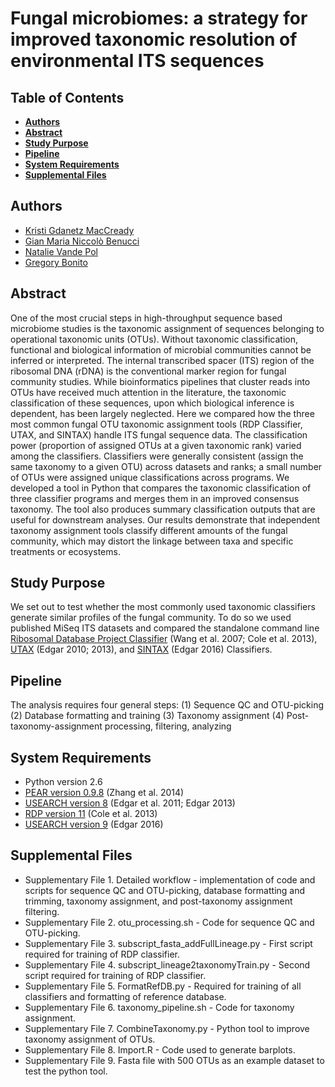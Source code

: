 # Fungal microbiomes: a strategy for improved taxonomic resolution of environmental ITS sequences 

Table of Contents
--------
* [**Authors**](#authors)
* [**Abstract**](#abstract)
* [**Study Purpose**](#study-purpose)
* [**Pipeline**](#pipeline)
* [**System Requirements**](#sys-req)
* [**Supplemental Files**](#sys-req)


<a name="authors"></a>
Authors
--------
* [Kristi Gdanetz MacCready](https://github.com/gdanetzk)
* [Gian Maria Niccolò Benucci](https://github.com/Gian77)
* [Natalie Vande Pol](https://github.com/natalie-vandepol)
* [Gregory Bonito](https://www.researchgate.net/profile/Gregory_Bonito)


<a name="abstract"></a>
Abstract
--------
One of the most crucial steps in high-throughput sequence based microbiome studies is the taxonomic assignment of sequences belonging to operational taxonomic units (OTUs). Without taxonomic classification, functional and biological information of microbial communities cannot be inferred or interpreted. The internal transcribed spacer (ITS) region of the ribosomal DNA (rDNA) is the conventional marker region for fungal community studies. While bioinformatics pipelines that cluster reads into OTUs have received much attention in the literature, the taxonomic classification of these sequences, upon which biological inference is dependent, has been largely neglected. Here we compared how the three most common fungal OTU taxonomic assignment tools (RDP Classifier, UTAX, and SINTAX) handle ITS fungal sequence data. The classification power (proportion of assigned OTUs at a given taxonomic rank) varied among the classifiers. Classifiers were generally consistent (assign the same taxonomy to a given OTU) across datasets and ranks; a small number of OTUs were assigned unique classifications across programs. We developed a tool in Python that compares the taxonomic classification of three classifier programs and merges them in an improved consensus taxonomy. The tool also produces summary classification outputs that are useful for downstream analyses. Our results demonstrate that independent taxonomy assignment tools classify different amounts of the fungal community, which may distort the linkage between taxa and specific treatments or ecosystems.

<a name="study-purpose"></a>
Study Purpose
--------
We set out to test whether the most commonly used taxonomic classifiers generate similar profiles of the fungal community. To do so we used published MiSeq ITS datasets and compared the standalone command line [Ribosomal Database Project Classifier](http://rdp.cme.msu.edu/) (Wang et al. 2007; Cole et al. 2013),  [UTAX](http://www.drive5.com/usearch/manual/utax_algo.html) (Edgar 2010; 2013), and [SINTAX](http://biorxiv.org/content/early/2016/09/09/074161) (Edgar 2016) Classifiers.

<a name="pipeline"></a>
Pipeline
--------
The analysis requires four general steps: 
(1) Sequence QC and OTU-picking 
(2) Database formatting and training
(3) Taxonomy assignment
(4) Post-taxonomy-assignment processing, filtering, analyzing

<a name="sys-req"></a>
System Requirements
--------
* Python version 2.6
* [PEAR version 0.9.8](http://sco.h-its.org/exelixis/web/software/pear/) (Zhang et al. 2014)
* [USEARCH version 8](http://drive5.com/usearch/manual8.1/) (Edgar et al. 2011; Edgar 2013)
* [RDP version 11](https://github.com/rdpstaff/classifier) (Cole et al. 2013)
* [USEARCH version 9](http://drive5.com/usearch/manual/whatsnewv9.html) (Edgar 2016)

<a name="sys-req"></a>
Supplemental Files
--------
* Supplementary File 1. Detailed workflow - implementation of code and scripts for sequence QC and OTU-picking, database formatting and trimming, taxonomy assignment, and post-taxonomy assignment filtering.
* Supplementary File 2. otu_processing.sh - Code for sequence QC and OTU-picking.
* Supplementary File 3. subscript_fasta_addFullLineage.py - First script required for training of RDP classifier.
* Supplementary File 4. subscript_lineage2taxonomyTrain.py - Second script required for training of RDP classifier.
* Supplementary File 5. FormatRefDB.py - Required for training of all classifiers and formatting of reference database.
* Supplementary File 6. taxonomy_pipeline.sh - Code for taxonomy assignment.
* Supplementary File 7. CombineTaxonomy.py - Python tool to improve taxonomy assignment of OTUs.
* Supplementary File 8. Import.R - Code used to generate barplots.
* Supplementary File 9. Fasta file with 500 OTUs as an example dataset to test the python tool.
